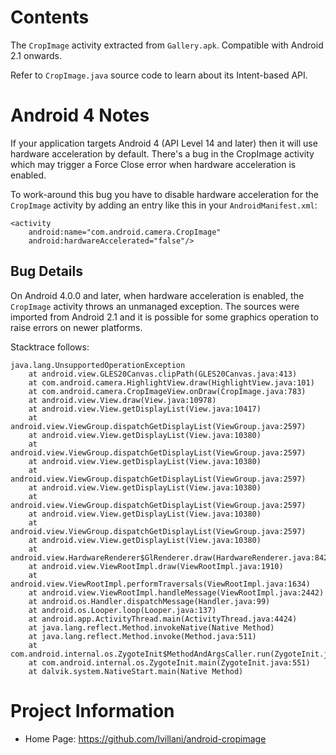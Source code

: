 Contents
========

The `CropImage` activity extracted from `Gallery.apk`. Compatible with Android
2.1 onwards.

Refer to `CropImage.java` source code to learn about its Intent-based API.




Android 4 Notes
===============

If your application targets Android 4 (API Level 14 and later) then it will use
hardware acceleration by default. There's a bug in the CropImage activity which
may trigger a Force Close error when hardware acceleration is enabled.

To work-around this bug you have to disable hardware acceleration for the
`CropImage` activity by adding an entry like this in your `AndroidManifest.xml`:

    <activity
        android:name="com.android.camera.CropImage"
        android:hardwareAccelerated="false"/>


Bug Details
-----------

On Android 4.0.0 and later, when hardware acceleration is enabled, the
`CropImage` activity throws an unmanaged exception. The sources were imported
from Android 2.1 and it is possible for some graphics operation to raise
errors on newer platforms.

Stacktrace follows:

    java.lang.UnsupportedOperationException
		at android.view.GLES20Canvas.clipPath(GLES20Canvas.java:413)
		at com.android.camera.HighlightView.draw(HighlightView.java:101)
		at com.android.camera.CropImageView.onDraw(CropImage.java:783)
		at android.view.View.draw(View.java:10978)
		at android.view.View.getDisplayList(View.java:10417)
		at android.view.ViewGroup.dispatchGetDisplayList(ViewGroup.java:2597)
		at android.view.View.getDisplayList(View.java:10380)
		at android.view.ViewGroup.dispatchGetDisplayList(ViewGroup.java:2597)
		at android.view.View.getDisplayList(View.java:10380)
		at android.view.ViewGroup.dispatchGetDisplayList(ViewGroup.java:2597)
		at android.view.View.getDisplayList(View.java:10380)
		at android.view.ViewGroup.dispatchGetDisplayList(ViewGroup.java:2597)
		at android.view.View.getDisplayList(View.java:10380)
		at android.view.ViewGroup.dispatchGetDisplayList(ViewGroup.java:2597)
		at android.view.View.getDisplayList(View.java:10380)
		at android.view.HardwareRenderer$GlRenderer.draw(HardwareRenderer.java:842)
		at android.view.ViewRootImpl.draw(ViewRootImpl.java:1910)
		at android.view.ViewRootImpl.performTraversals(ViewRootImpl.java:1634)
		at android.view.ViewRootImpl.handleMessage(ViewRootImpl.java:2442)
		at android.os.Handler.dispatchMessage(Handler.java:99)
		at android.os.Looper.loop(Looper.java:137)
		at android.app.ActivityThread.main(ActivityThread.java:4424)
		at java.lang.reflect.Method.invokeNative(Native Method)
		at java.lang.reflect.Method.invoke(Method.java:511)
		at com.android.internal.os.ZygoteInit$MethodAndArgsCaller.run(ZygoteInit.java:784)
		at com.android.internal.os.ZygoteInit.main(ZygoteInit.java:551)
		at dalvik.system.NativeStart.main(Native Method)




Project Information
===================

 * Home Page: https://github.com/lvillani/android-cropimage
